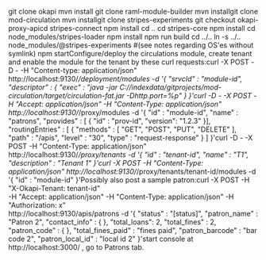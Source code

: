 git clone okapi
mvn install
git clone raml-module-builder
mvn installgit clone mod-circulation
mvn installgit clone stripes-experiments
git checkout okapi-proxy-apicd stripes-connect
npm install
cd ..
cd stripes-core
npm install
cd node_modules/stripes-loader
npm install
npm run build
cd ../..
ln -s ../.. node_modules/@stripes-experiments  #(see notes regarding OS'es without symlink)
npm startConfigure/deploy the circulations module, create tenant and enable the module for the tenant
by these curl requests:curl  -X POST -D - -H "Content-type: application/json"  http://localhost:9130/_/deployment/modules -d '{
 "srvcId" : "module-id",
 "descriptor" : {
   "exec" : "java -jar C://indexdata/gitprojects/mod-circulation/target/circulation-fat.jar -Dhttp.port=%p"
  }
}'curl -D - -X POST -H "Accept: application/json" -H "Content-Type: application/json"  http://localhost:9130/_/proxy/modules -d '{
 "id" : "module-id",
 "name" : "patrons",
 "provides" : [ { "id" : "prov-id", "version": "1.2.3" }],
  "routingEntries" : [ {
     "methods" : [ "GET", "POST", "PUT", "DELETE" ],
     "path" : "/apis",
     "level" : "30",
     "type" : "request-response"
   } ]
}'curl -D - -X POST  -H "Content-Type: application/json" http://localhost:9130/_/proxy/tenants -d '{
 "id" : "tenant-id",
 "name" : "T1",
 "description" : "Tenant 1"
}'curl  -X POST  -H "Content-Type: application/json"  http://localhost:9130/_/proxy/tenants/tenant-id/modules -d '{
 "id" : "module-id"
}'Possibly also post a sample patron:curl -X POST -H "X-Okapi-Tenant: tenant-id" \
    -H "Accept: application/json" -H "Content-Type: application/json" -H "Authorization: x" \
http://localhost:9130/apis/patrons -d '{
  "status" : "[status]",
  "patron_name" : "Patron 2",
  "contact_info" : {  },
  "total_loans": 2,
  "total_fines" : 2,
  "patron_code" : {  },
  "total_fines_paid" : "fines paid",
  "patron_barcode" : "bar code 2",
  "patron_local_id" : "local id 2"
}'start console at http://localhost:3000/ , go to Patrons tab.
